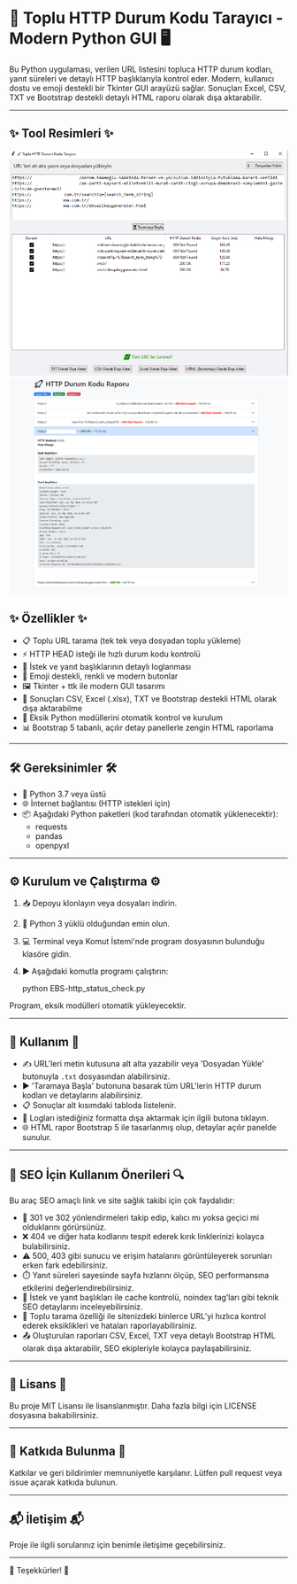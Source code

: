 🚀 Toplu HTTP Durum Kodu Tarayıcı - Modern Python GUI 🖥️
=======================================================

Bu Python uygulaması, verilen URL listesini topluca HTTP durum kodları, yanıt süreleri ve detaylı HTTP başlıklarıyla kontrol eder. Modern, kullanıcı dostu ve emoji destekli bir Tkinter GUI arayüzü sağlar. Sonuçları Excel, CSV, TXT ve Bootstrap destekli detaylı HTML raporu olarak dışa aktarabilir.

---
✨ Tool Resimleri ✨
--------------
![Program Resmi](https://raw.githubusercontent.com/ebubekirbastama/ebs-http-status-bulk-tester/refs/heads/main/ebs.png)
![Html Çıktı](https://raw.githubusercontent.com/ebubekirbastama/ebs-http-status-bulk-tester/refs/heads/main/htmlcikti.png)


✨ Özellikler ✨
--------------

- 📋 Toplu URL tarama (tek tek veya dosyadan toplu yükleme)
- ⚡ HTTP HEAD isteği ile hızlı durum kodu kontrolü
- 📝 İstek ve yanıt başlıklarının detaylı loglanması
- 🎨 Emoji destekli, renkli ve modern butonlar
- 🖼️ Tkinter + ttk ile modern GUI tasarımı
- 💾 Sonuçları CSV, Excel (.xlsx), TXT ve Bootstrap destekli HTML olarak dışa aktarabilme
- 🤖 Eksik Python modüllerini otomatik kontrol ve kurulum
- 📊 Bootstrap 5 tabanlı, açılır detay panellerle zengin HTML raporlama

---

🛠️ Gereksinimler 🛠️
-------------------

- 🐍 Python 3.7 veya üstü
- 🌐 İnternet bağlantısı (HTTP istekleri için)
- 📦 Aşağıdaki Python paketleri (kod tarafından otomatik yüklenecektir):
  - requests
  - pandas
  - openpyxl

---

⚙️ Kurulum ve Çalıştırma ⚙️
----------------------------

1. 📥 Depoyu klonlayın veya dosyaları indirin.
2. 🐍 Python 3 yüklü olduğundan emin olun.
3. 💻 Terminal veya Komut İstemi'nde program dosyasının bulunduğu klasöre gidin.
4. ▶️ Aşağıdaki komutla programı çalıştırın:

   python EBS-http_status_check.py

Program, eksik modülleri otomatik yükleyecektir.

---

🚀 Kullanım 🚀
-------------

- ✍️ URL'leri metin kutusuna alt alta yazabilir veya 'Dosyadan Yükle' butonuyla `.txt` dosyasından alabilirsiniz.
- ▶️ 'Taramaya Başla' butonuna basarak tüm URL'lerin HTTP durum kodları ve detaylarını alabilirsiniz.
- 📋 Sonuçlar alt kısımdaki tabloda listelenir.
- 💾 Logları istediğiniz formatta dışa aktarmak için ilgili butona tıklayın.
- 🌐 HTML rapor Bootstrap 5 ile tasarlanmış olup, detaylar açılır panelde sunulur.

---

🔎 SEO İçin Kullanım Önerileri 🔍
-------------------------------

Bu araç SEO amaçlı link ve site sağlık takibi için çok faydalıdır:

- 🔄 301 ve 302 yönlendirmeleri takip edip, kalıcı mı yoksa geçici mi olduklarını görürsünüz.
- ❌ 404 ve diğer hata kodlarını tespit ederek kırık linklerinizi kolayca bulabilirsiniz.
- ⚠️ 500, 403 gibi sunucu ve erişim hatalarını görüntüleyerek sorunları erken fark edebilirsiniz.
- ⏱️ Yanıt süreleri sayesinde sayfa hızlarını ölçüp, SEO performansına etkilerini değerlendirebilirsiniz.
- 🧾 İstek ve yanıt başlıkları ile cache kontrolü, noindex tag’ları gibi teknik SEO detaylarını inceleyebilirsiniz.
- 📂 Toplu tarama özelliği ile sitenizdeki binlerce URL’yi hızlıca kontrol ederek eksiklikleri ve hataları raporlayabilirsiniz.
- 📤 Oluşturulan raporları CSV, Excel, TXT veya detaylı Bootstrap HTML olarak dışa aktarabilir, SEO ekipleriyle kolayca paylaşabilirsiniz.

---

📜 Lisans 📜
------------

Bu proje MIT Lisansı ile lisanslanmıştır. Daha fazla bilgi için LICENSE dosyasına bakabilirsiniz.

---

🤝 Katkıda Bulunma 🤝
--------------------

Katkılar ve geri bildirimler memnuniyetle karşılanır. Lütfen pull request veya issue açarak katkıda bulunun.

---

📬 İletişim 📬
-------------

Proje ile ilgili sorularınız için benimle iletişime geçebilirsiniz.

---

🙏 Teşekkürler! 🙏
